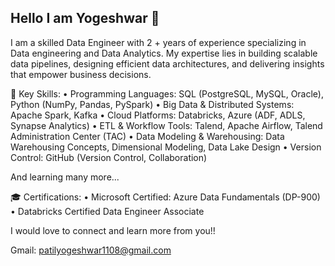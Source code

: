 ## Hello I am Yogeshwar 👋

I am a skilled Data Engineer with 2 + years of experience specializing in Data engineering and Data Analytics. My expertise lies in building scalable data pipelines, designing efficient data architectures, and delivering insights that empower business decisions.

🌟 Key Skills:
• Programming Languages: SQL (PostgreSQL, MySQL, Oracle), Python (NumPy, Pandas, PySpark)
• Big Data & Distributed Systems: Apache Spark, Kafka
• Cloud Platforms: Databricks, Azure (ADF, ADLS, Synapse Analytics)
• ETL & Workflow Tools: Talend, Apache Airflow, Talend Administration Center (TAC)
• Data Modeling & Warehousing: Data Warehousing Concepts, Dimensional Modeling, Data Lake Design
• Version Control: GitHub (Version Control, Collaboration)

And learning many more...

🎓 Certifications:
• Microsoft Certified: Azure Data Fundamentals (DP-900)
• Databricks Certified Data Engineer Associate

I would love to connect and learn more from you!!

Gmail: patilyogeshwar1108@gmail.com
